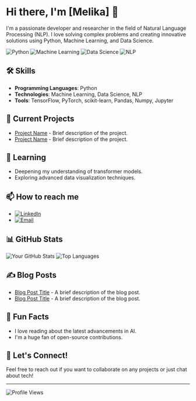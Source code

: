# Hi there, I'm [Melika] 👋

I'm a passionate developer and researcher in the field of Natural Language Processing (NLP). I love solving complex problems and creating innovative solutions using Python, Machine Learning, and Data Science.

![Python](https://img.shields.io/badge/Python-3776AB?style=for-the-badge&logo=python&logoColor=white)
![Machine Learning](https://img.shields.io/badge/Machine_Learning-FF6F00?style=for-the-badge&logo=apache-spark&logoColor=white)
![Data Science](https://img.shields.io/badge/Data_Science-4A154B?style=for-the-badge&logo=jupyter&logoColor=white)
![NLP](https://img.shields.io/badge/NLP-FF4154?style=for-the-badge&logo=nlp&logoColor=white)

## 🛠 Skills

- **Programming Languages**: Python
- **Technologies**: Machine Learning, Data Science, NLP
- **Tools**: TensorFlow, PyTorch, scikit-learn, Pandas, Numpy, Jupyter

## 🔭 Current Projects

- [Project Name](link-to-project) - Brief description of the project.
- [Project Name](link-to-project) - Brief description of the project.

## 🌱 Learning

- Deepening my understanding of transformer models.
- Exploring advanced data visualization techniques.

## 📫 How to reach me

- [![LinkedIn](https://img.shields.io/badge/LinkedIn-0077B5?style=for-the-badge&logo=linkedin&logoColor=white)](https://www.linkedin.com/in/melika-sadat-mirdamadi-737680259/)
- [![Email](https://img.shields.io/badge/Email-D14836?style=for-the-badge&logo=gmail&logoColor=white)](mailto:mirdamadimelika3@gmail.com)

## 📊 GitHub Stats

![Your GitHub Stats](https://github-readme-stats.vercel.app/api?username=your-github-username&show_icons=true&theme=radical)
![Top Languages](https://github-readme-stats.vercel.app/api/top-langs/?username=your-github-username&layout=compact&theme=radical)

## ✍️ Blog Posts

- [Blog Post Title](link-to-blog-post) - A brief description of the blog post.
- [Blog Post Title](link-to-blog-post) - A brief description of the blog post.

## 🎉 Fun Facts

- I love reading about the latest advancements in AI.
- I'm a huge fan of open-source contributions.

## 🤝 Let's Connect!

Feel free to reach out if you want to collaborate on any projects or just chat about tech!

---

![Profile Views](https://komarev.com/ghpvc/?username=your-github-username&color=blue)
